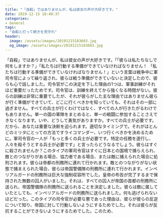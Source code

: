 ```yaml
---
title: "「自殺」ではありませんが、私は彼女の声が大好きです。"
date: 2019-12-15 18:40:37
categories:
- General
tags:
- "自殺と打って続きを見守れ"
header:
  image: /assets/images/20191215183603.jpg
  og_image: /assets/images/20191215183603.jpg
---
```


「自殺」ではありませんが、私は彼女の声が大好きです。「「彼らは私たちなしで何をしますか？」「私たちは行動する準備ができていなければなりません！ 「私たちは行動する準備ができていなければなりません！」という言葉は戦争中に軍司令官によって繰り返され、彼らは戦う準備ができていないと決定したので、彼らも心で話しました。司令官がこの決定を下した理由の1つは、軍事訓練がそれほど重要だったためです。司令官は、訓練を終えてから強くなる時間がない。彼らの訓練は非常に重要でしたが、それが彼らがした主な理由ではありません彼らが行く準備ができていて、どこに行くべきかを知っていても、それはその一部に過ぎません。すべての兵士が行くわけではなく、すべての人が行きたがるわけでもありません。単一の国の軍隊をまとめると、単一の戦闘に参加することさえできなくなります。いや、どうして勇気がありますか。すべての兵士が必要です。だから、あなたは重要な決断を迫られます。適切なタイミングで。それがほとんどのミリタにとっての方法ですライコマンダー、いつ行くべきかを決めるために。軍司令官の一人が「もっと多くの兵士が必要です。特定の任務を遂行し、人々を殺そうとする兵士が必要です」と言ったらどうなるでしょう。彼らはすぐに殺されませんか？このタイプの軍司令官はすぐに日本との国境で捕らえられ、敵とのつながりがある場合、協力者である場合、または敵に捕えられた場合に処刑されます。彼らは帝都の刑務所に連れて行かれます。敵とのつながりがない状態で捕まえられた場合、彼らは帝国警備隊の刑務所に連れて行かれます。インペリアルガードの刑務所は巨大な強制収容所でした。皇帝の布告が完了するまで保持された無数の囚人がいました。それは、すべての囚人が帝国の首都の刑務所に送られ、帝国警備隊の刑務所に送られることを決定しました。彼らは敵に属していたとしても、インペリアルガードの刑務所に送られました。何も逃げられないほどだった。このタイプの司令官が必要な悪であった理由は、彼らが彼らの反逆について知り、帝国に対して行動しないようにするためでした。それは彼らが反抗することができないようにするためでした。このため、
